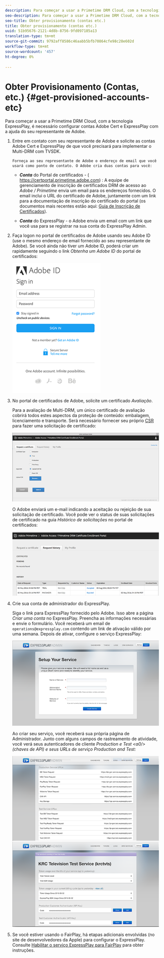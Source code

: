 ```yaml
---
description: Para começar a usar a Primetime DRM Cloud, com a tecnologia ExpressPlay, é necessário configurar contas Adobe Cert e ExpressPlay com a ajuda do seu representante de Adobe.
seo-description: Para começar a usar a Primetime DRM Cloud, com a tecnologia ExpressPlay, é necessário configurar contas Adobe Cert e ExpressPlay com a ajuda do seu representante de Adobe.
seo-title: Obter provisionamento (contas etc.)
title: Obter provisionamento (contas etc.)
uuid: 51b95676-2121-4d8b-8756-9fd097185a13
translation-type: tm+mt
source-git-commit: 9792aff8586c46aabb5bfb70864cfe98c28e602d
workflow-type: tm+mt
source-wordcount: '457'
ht-degree: 0%

---
```



# Obter Provisionamento (Contas, etc.) {#get-provisioned-accounts-etc}

Para começar a usar a Primetime DRM Cloud, com a tecnologia ExpressPlay, é necessário configurar contas Adobe Cert e ExpressPlay com a ajuda do seu representante de Adobe.

1. Entre em contato com seu representante de Adobe e solicite as contas Adobe Cert e ExpressPlay de que você precisará para implementar o Multi-DRM com TVSDK.

       Forneça ao seu representante de Adobe o endereço de email que você usará como ponto de contato. O Adobe cria duas contas para você:
   
   * ***Conta***  do Portal de certificados - ( <span></span>https://certportal.primetime.adobe.com) : A equipe de gerenciamento de inscrição de certificados DRM de acesso ao  *Adobe / Primetime* envia um email para os endereços fornecidos. O email inclui o URL do certificado de Adobe, juntamente com um link para a documentação de inscrição do certificado do portal (os documentos mais recentes estão aqui: [Guia de Inscrição de Certificados](../../../digital-rights-management/certificate-enrollment-guide/about-certs.md)).

   * ***Conta***  do ExpressPlay - o Adobe envia um email com um link que você usa para se registrar na sua conta do ExpressPlay Admin.

1. Faça logon no portal de certificados de Adobe usando seu Adobe ID (use o mesmo endereço de email fornecido ao seu representante de Adobe). Se você ainda não tiver um Adobe ID, poderá criar um rapidamente seguindo o link *Obtenha um Adobe ID* do portal de certificados:

   <!--<a id="fig_mst_gtj_wv"></a>-->

   ![](assets/cert_portal_sign-in-page-web.png)

1. No portal de certificados de Adobe, solicite um certificado *Avaliação*.

   Para a avaliação de Multi-DRM, um único certificado de avaliação cobrirá todos estes aspectos da proteção de conteúdo: embalagem, licenciamento e transporte. Será necessário fornecer seu próprio [CSR](../../../digital-rights-management/certificate-enrollment-guide/request-certs/gen-cert-signing-req.md) para fazer uma solicitação de certificado:
   <!--<a id="fig_op1_xwj_wv"></a>-->

   ![](assets/cert_portal_trial_request-web.png)

   O Adobe enviará um e-mail indicando a aceitação ou rejeição de sua solicitação de certificado. Você pode ver o status de suas solicitações de certificado na guia *Histórico de solicitações* no portal de certificados:
   <!--<a id="fig_gkl_myj_wv"></a>-->

   ![](assets/cert_portal_request_history-web.png)

1. Crie sua conta de administrador do ExpressPlay.

   Siga o link para ExpressPlay fornecido pelo Adobe. Isso abre a página *Criar uma conta* no ExpressPlay. Preencha as informações necessárias e envie o formulário. Você receberá um email de `operations@expressplay.com` contendo um link de ativação válido por uma semana. Depois de ativar, configure o serviço ExpressPlay:
   <!--<a id="fig_cjl_ztk_wv"></a>-->

   ![](assets/expressplay_create_service-web.png)

   Ao criar seu serviço, você receberá sua própria página de Administrador. Junto com alguns campos de rastreamento de atividade, você verá seus autenticadores de cliente *Production e Test &lt;a0/> (chaves de API) e seus URLs de serviço Production and Test:*

   <!--<a id="fig_c5h_xdl_wv"></a>-->

   ![](assets/expressplay_admin_dashboard_2-web.png) ![](assets/expressplay_admin_dashboard-web.png)

1. Se você estiver usando o FairPlay, há etapas adicionais envolvidas (no site de desenvolvedores da Apple) para configurar o ExpressPlay. Consulte [Habilitar o serviço ExpressPlay para FairPlay](../../multi-drm-workflows/p-l-and-p/fairplay-workflow.md#enable-expressplay-service-for-fairplay) para obter instruções.
